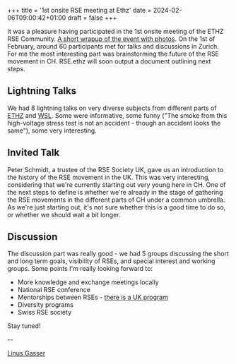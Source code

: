 +++
title = '1st onsite RSE meeting at Ethz'
date = 2024-02-06T09:00:42+01:00
draft = false
+++

It was a pleasure having participated in the 1st onsite meeting of the ETHZ
RSE Community.
[A short wrapup of the event with photos](https://rse.ethz.ch/first_onsite_event.html).
On the 1st of February, around 60 participants met for talks and discussions
in Zurich.
For me the most interesting part was brainstorming the future of the RSE
movement in CH.
RSE.ethz will soon output a document outlining next steps.

## Lightning Talks

We had 8 lightning talks on very diverse subjects from different parts
of [ETHZ](https://ethz.ch) and [WSL](https://www.wsl.ch/en/).
Some were informative, some funny ("The smoke from this high-voltage
stress test is not an accident - though an accident looks the same"),
some very interesting.

## Invited Talk

Peter Schmidt, a trustee of the RSE Society UK, gave us an introduction
to the history of the RSE movement in the UK.
This was very interesting, considering that we're currently starting out
very young here in CH.
One of the next steps to define is whether we're already in the stage
of gathering the RSE movements in the different parts of CH under a
common umbrella.
As we're just starting out, it's not sure whether this is a good time to
do so, or whether we should wait a bit longer.

## Discussion

The discussion part was really good - we had 5 groups discussing the
short and long term goals, visibility of RSEs, and 
special interest and working groups.
Some points I'm really looking forward to:

- More knowledge and exchange meetings locally
- National RSE conference
- Mentorships between RSEs - [there is a UK program](https://society-rse.org/january-2024-newsletter/)
- Diversity programs
- Swiss RSE society

Stay tuned!

--

[Linus Gasser](https://people.epfl.ch/linus.gasser)
